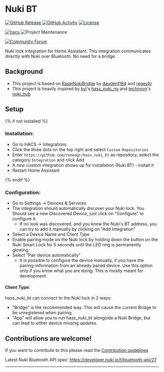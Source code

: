 # Nuki BT

[![GitHub Release][releases-shield]][releases]
[![GitHub Activity][commits-shield]][commits]
[![License][license-shield]](LICENSE)

[![hacs][hacsbadge]][hacs]
![Project Maintenance][maintenance-shield]

[![Community Forum][forum-shield]][forum]

Nuki lock integration for Home Assistant.
This integration communicates directly with Nuki over Bluetooth. No need for a bridge.


## Background
- This project is based on [RaspiNukiBridge](https://github.com/regevbr/RaspiNukiBridge) by [dauden1184](https://github.com/dauden1184/) and [regevbr](https://github.com/regevbr)
- This project is heavily inspired by [kvj](https://github.com/kvj)'s [hass_nuki_ng](https://github.com/kvj/hass_nuki_ng) and [technyon](https://github.com/technyon)'s [nuki_hub](https://github.com/technyon/nuki_hub)

## Setup

{% if not installed %}

### Installation:
* Go to HACS -> Integrations
* Click the three dots on the top right and select `Custom Repositories`
* Enter `https://github.com/ronengr/hass_nuki_bt` as repository, select the category `Integration` and click Add
* A new custom integration shows up for installation (Nuki BT) - install it
* Restart Home Assistant

{% endif %}

### Configuration:
* Go to Settings -> Devices & Services
* The integration should automatically discover your Nuki lock. You Should see a new Discovered Device, just click on "Configure" to configure it.
  * If no look was discovered, and you know the Nuki's BT address, you can try to add it manually by clicking on "Add Integration"
* Select a Device Name and Client Type
* Enable pairing mode on the Nuki lock by holding down the button on the Nuki Smart Lock for 5 seconds until the LED ring is permanently glowing.
* Select "Pair device automatically"
  * It is possible to configure the device manually, if you have the pairing-information from an already paired device.
    Use this option only if you know what you are doing. This is mostly meant for development.

#### Client Type:
hass_nuki_bt can connect to the Nuki lock in 2 ways:
  * "Bridge" is the recommended way. This will cause the current Bridge to be unregistered when pairing.
  * "App" will allow you to run hass_nuki_bt alongside a Nuki Bridge, but can lead to either device missing updates.


## Contributions are welcome!

If you want to contribute to this please read the [Contribution guidelines](CONTRIBUTING.md)

Latest Nuki Bluetooth API spec: https://developer.nuki.io/t/bluetooth-api/27

***

[hass_nuki_bt]: https://github.com/ronengr/hass_nuki_bt
[commits-shield]: https://img.shields.io/github/commit-activity/y/ronengr/hass_nuki_bt.svg?style=for-the-badge
[commits]: https://github.com/ronengr/hass_nuki_bt/commits/main
[hacs]: https://github.com/hacs/integration
[hacsbadge]: https://img.shields.io/badge/HACS-Custom-orange.svg?style=for-the-badge
[exampleimg]: example.png
[forum-shield]: https://img.shields.io/badge/community-forum-brightgreen.svg?style=for-the-badge
[forum]: https://community.home-assistant.io/
[license-shield]: https://img.shields.io/github/license/ronengr/hass_nuki_bt.svg?style=for-the-badge
[maintenance-shield]: https://img.shields.io/badge/maintainer-%20%40ronengr-blue.svg?style=for-the-badge
[releases-shield]: https://img.shields.io/github/release/ronengr/hass_nuki_bt.svg?style=for-the-badge
[releases]: https://github.com/ronengr/hass_nuki_bt/releases
